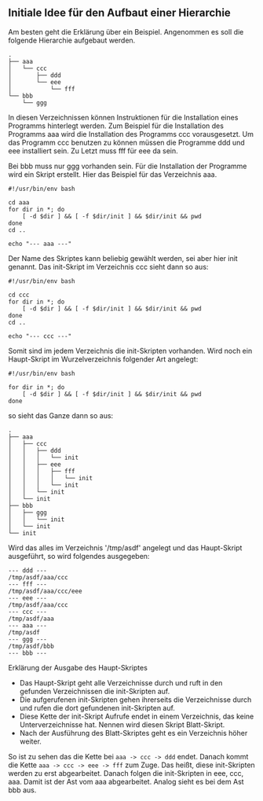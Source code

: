 ## Initiale Idee für den Aufbaut einer Hierarchie
Am besten geht die Erklärung über ein Beispiel. Angenommen es soll die folgende Hierarchie aufgebaut werden.
```
.
├── aaa
│   └── ccc
│       ├── ddd
│       └── eee
│           └── fff
└── bbb
    └── ggg

```
In diesen Verzeichnissen können Instruktionen für die Installation eines Programms hinterlegt werden.
Zum Beispiel für die Installation des Programms aaa wird die Installation des Programms ccc vorausgesetzt.
Um das Programm ccc benutzen zu können müssen die Programme ddd und eee installiert sein. Zu Letzt muss fff
für eee da sein.

Bei bbb muss nur ggg vorhanden sein. Für die Installation der Programme wird ein Skript erstellt. Hier das Beispiel für das Verzeichnis aaa.
```
#!/usr/bin/env bash

cd aaa
for dir in *; do
    [ -d $dir ] && [ -f $dir/init ] && $dir/init && pwd
done
cd ..

echo "--- aaa ---"
```
Der Name des Skriptes kann beliebig gewählt werden, sei aber hier init genannt. Das init-Skript im Verzeichnis ccc sieht dann so aus:
```
#!/usr/bin/env bash

cd ccc
for dir in *; do
    [ -d $dir ] && [ -f $dir/init ] && $dir/init && pwd
done
cd ..

echo "--- ccc ---"
```
Somit sind im jedem Verzeichnis die init-Skripten vorhanden. Wird noch ein Haupt-Skript im Wurzelverzeichnis folgender Art angelegt:
```
#!/usr/bin/env bash

for dir in *; do
    [ -d $dir ] && [ -f $dir/init ] && $dir/init && pwd
done
```
so sieht das Ganze dann so aus:
```
.
├── aaa
│   ├── ccc
│   │   ├── ddd
│   │   │   └── init
│   │   ├── eee
│   │   │   ├── fff
│   │   │   │   └── init
│   │   │   └── init
│   │   └── init
│   └── init
├── bbb
│   ├── ggg
│   │   └── init
│   └── init
└── init
```
Wird das alles im Verzeichnis '/tmp/asdf' angelegt und das Haupt-Skript ausgeführt, so wird folgendes ausgegeben:
```
--- ddd ---
/tmp/asdf/aaa/ccc
--- fff ---
/tmp/asdf/aaa/ccc/eee
--- eee ---
/tmp/asdf/aaa/ccc
--- ccc ---
/tmp/asdf/aaa
--- aaa ---
/tmp/asdf
--- ggg ---
/tmp/asdf/bbb
--- bbb ---
```
Erklärung der Ausgabe des Haupt-Skriptes

- Das Haupt-Skript geht alle Verzeichnisse durch und ruft in den gefunden Verzeichnissen die init-Skripten auf.
- Die aufgerufenen init-Skripten gehen ihrerseits die Verzeichnisse durch und rufen die dort gefundenen init-Skripten auf.
- Diese Kette der init-Skript Aufrufe endet in einem Verzeichnis, das keine Unterverzeichnisse hat. Nennen wird diesen Skript Blatt-Skript.
- Nach der Ausführung des Blatt-Skriptes geht es ein Verzeichnis höher weiter.

So ist zu sehen das die Kette bei `aaa -> ccc -> ddd` endet. Danach kommt die Kette `aaa -> ccc -> eee -> fff` zum Zuge. Das heißt, diese init-Skripten werden zu erst abgearbeitet.
Danach folgen die init-Skripten in eee, ccc, aaa. Damit ist der Ast vom aaa abgearbeitet. Analog sieht es bei dem Ast bbb aus.
